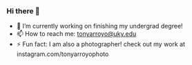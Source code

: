### Hi there 👋

- 🔭 I’m currently working on finishing my undergrad degree!
- 📫 How to reach me: tonyarroyo@uky.edu
- ⚡ Fun fact: I am also a photographer! check out my work at instagram.com/tonyarroyophoto

<!--
**tonyarroyo/tonyarroyo** is a ✨ _special_ ✨ repository because its `README.md` (this file) appears on your GitHub profile.

Here are some ideas to get you started:

- 🔭 I’m currently working on ...
- 🌱 I’m currently learning ...
- 👯 I’m looking to collaborate on ...
- 🤔 I’m looking for help with ...
- 💬 Ask me about ...
- 📫 How to reach me: ...
- 😄 Pronouns: ...
- ⚡ Fun fact: ...
-->
